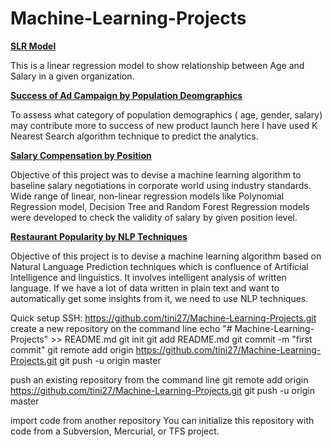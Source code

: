# Machine-Learning-Projects

<B><U>SLR Model</U></B>

This is a linear regression model to show relationship between Age and Salary in a given organization.

<B><U>Success of Ad Campaign by Population Deomgraphics</U></B>

To assess what category of population demographics ( age, gender, salary) may contribute more to success of new product launch here I have used K Nearest Search algorithm technique to predict the analytics.

<B><U>Salary Compensation by Position</U></B>

Objective of this project was to devise a machine learning algorithm to baseline salary negotiations in corporate world using industry standards. Wide range of linear, non-linear regression models like Polynomial Regression model, Decision Tree and Random Forest Regression models were developed to check the validity of salary by given position level.

<B><U>Restaurant Popularity by NLP Techniques</U></B>

Objective of this project is to devise a machine learning algorithm based on Natural Language Prediction techniques which is confluence of Artificial Intelligence and linguistics. It involves intelligent analysis of written language. If we have a lot of data written in plain text and want to automatically get some insights from it, we need to use NLP techniques.


Quick setup
SSH: https://github.com/tini27/Machine-Learning-Projects.git
create a new repository on the command line
    echo "# Machine-Learning-Projects" >> README.md
    git init
    git add README.md
    git commit -m "first commit"
    git remote add origin https://github.com/tini27/Machine-Learning-Projects.git
    git push -u origin master
    
 push an existing repository from the command line
     git remote add origin https://github.com/tini27/Machine-Learning-Projects.git
    git push -u origin master
    
 import code from another repository
 You can initialize this repository with code from a Subversion, Mercurial, or TFS project.
